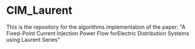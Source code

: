 # CIM_Laurent
This is the repository for the algorithms implementation of the paper: "A Fixed-Point Current Injection Power Flow forElectric Distribution Systems using Laurent Series"
